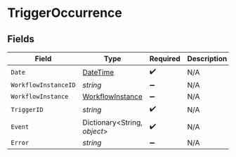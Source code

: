 # TriggerOccurrence


## Fields

| Field                                                                                 | Type                                                                                  | Required                                                                              | Description                                                                           |
| ------------------------------------------------------------------------------------- | ------------------------------------------------------------------------------------- | ------------------------------------------------------------------------------------- | ------------------------------------------------------------------------------------- |
| `Date`                                                                                | [DateTime](https://learn.microsoft.com/en-us/dotnet/api/system.datetime?view=net-5.0) | :heavy_check_mark:                                                                    | N/A                                                                                   |
| `WorkflowInstanceID`                                                                  | *string*                                                                              | :heavy_minus_sign:                                                                    | N/A                                                                                   |
| `WorkflowInstance`                                                                    | [WorkflowInstance](../../Models/Components/WorkflowInstance.md)                       | :heavy_minus_sign:                                                                    | N/A                                                                                   |
| `TriggerID`                                                                           | *string*                                                                              | :heavy_check_mark:                                                                    | N/A                                                                                   |
| `Event`                                                                               | Dictionary<String, *object*>                                                          | :heavy_check_mark:                                                                    | N/A                                                                                   |
| `Error`                                                                               | *string*                                                                              | :heavy_minus_sign:                                                                    | N/A                                                                                   |